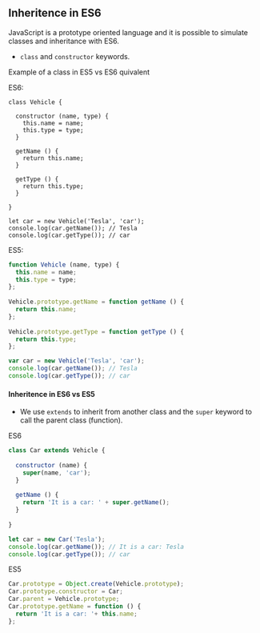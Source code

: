 ## Inheritence in ES6

JavaScript is a prototype oriented language and it is possible to simulate classes and inheritance with ES6.
- `class` and `constructor` keywords.

Example of a class in ES5 vs ES6 quivalent

ES6:

```javascrit
class Vehicle {
 
  constructor (name, type) {
    this.name = name;
    this.type = type;
  }
 
  getName () {
    return this.name;
  }
 
  getType () {
    return this.type;
  }
 
}

let car = new Vehicle('Tesla', 'car');
console.log(car.getName()); // Tesla
console.log(car.getType()); // car
```

ES5:

```javascript
function Vehicle (name, type) {
  this.name = name;
  this.type = type;
};
 
Vehicle.prototype.getName = function getName () {
  return this.name;
};
 
Vehicle.prototype.getType = function getType () {
  return this.type;
};

var car = new Vehicle('Tesla', 'car');
console.log(car.getName()); // Tesla
console.log(car.getType()); // car

```
#### Inheritence in ES6 vs ES5

- We use `extends` to inherit from another class and the `super` keyword to call the parent class (function). 

ES6

```javascript
class Car extends Vehicle {
 
  constructor (name) {
    super(name, 'car');
  }
 
  getName () {
    return 'It is a car: ' + super.getName();
  }
 
}

let car = new Car('Tesla');
console.log(car.getName()); // It is a car: Tesla
console.log(car.getType()); // car
```

ES5

```javascript
Car.prototype = Object.create(Vehicle.prototype);
Car.prototype.constructor = Car;
Car.parent = Vehicle.prototype;
Car.prototype.getName = function () {
  return 'It is a car: '+ this.name;
};